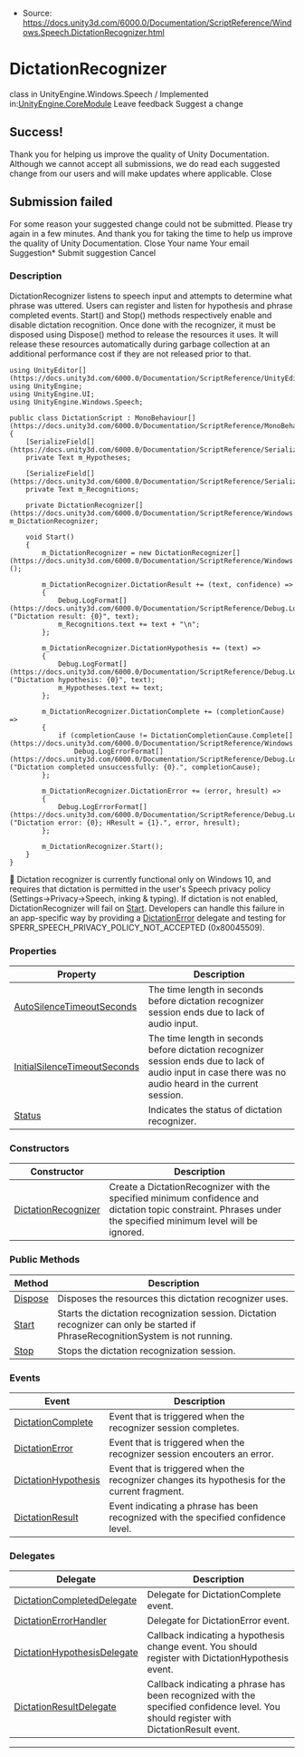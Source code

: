 * Source: https://docs.unity3d.com/6000.0/Documentation/ScriptReference/Windows.Speech.DictationRecognizer.html

# DictationRecognizer
class in UnityEngine.Windows.Speech
/
Implemented in:[UnityEngine.CoreModule](https://docs.unity3d.com/6000.0/Documentation/ScriptReference/UnityEngine.CoreModule.html)
Leave feedback
Suggest a change
## Success!
Thank you for helping us improve the quality of Unity Documentation. Although we cannot accept all submissions, we do read each suggested change from our users and will make updates where applicable.
Close
## Submission failed
For some reason your suggested change could not be submitted. Please <a>try again</a> in a few minutes. And thank you for taking the time to help us improve the quality of Unity Documentation.
Close
Your name Your email Suggestion* Submit suggestion
Cancel
### Description
DictationRecognizer listens to speech input and attempts to determine what phrase was uttered.
Users can register and listen for hypothesis and phrase completed events. Start() and Stop() methods respectively enable and disable dictation recognition. Once done with the recognizer, it must be disposed using Dispose() method to release the resources it uses. It will release these resources automatically during garbage collection at an additional performance cost if they are not released prior to that.
```
using UnityEditor[](https://docs.unity3d.com/6000.0/Documentation/ScriptReference/UnityEditor.html);
using UnityEngine;
using UnityEngine.UI;
using UnityEngine.Windows.Speech;  
  
public class DictationScript : MonoBehaviour[](https://docs.unity3d.com/6000.0/Documentation/ScriptReference/MonoBehaviour.html)
{
    [SerializeField[](https://docs.unity3d.com/6000.0/Documentation/ScriptReference/SerializeField.html)]
    private Text m_Hypotheses;  
  
    [SerializeField[](https://docs.unity3d.com/6000.0/Documentation/ScriptReference/SerializeField.html)]
    private Text m_Recognitions;  
  
    private DictationRecognizer[](https://docs.unity3d.com/6000.0/Documentation/ScriptReference/Windows.Speech.DictationRecognizer.html) m_DictationRecognizer;  
  
    void Start()
    {
        m_DictationRecognizer = new DictationRecognizer[](https://docs.unity3d.com/6000.0/Documentation/ScriptReference/Windows.Speech.DictationRecognizer.html)();  
  
        m_DictationRecognizer.DictationResult += (text, confidence) =>
        {
            Debug.LogFormat[](https://docs.unity3d.com/6000.0/Documentation/ScriptReference/Debug.LogFormat.html)("Dictation result: {0}", text);
            m_Recognitions.text += text + "\n";
        };  
  
        m_DictationRecognizer.DictationHypothesis += (text) =>
        {
            Debug.LogFormat[](https://docs.unity3d.com/6000.0/Documentation/ScriptReference/Debug.LogFormat.html)("Dictation hypothesis: {0}", text);
            m_Hypotheses.text += text;
        };  
  
        m_DictationRecognizer.DictationComplete += (completionCause) =>
        {
            if (completionCause != DictationCompletionCause.Complete[](https://docs.unity3d.com/6000.0/Documentation/ScriptReference/Windows.Speech.DictationCompletionCause.Complete.html))
                Debug.LogErrorFormat[](https://docs.unity3d.com/6000.0/Documentation/ScriptReference/Debug.LogErrorFormat.html)("Dictation completed unsuccessfully: {0}.", completionCause);
        };  
  
        m_DictationRecognizer.DictationError += (error, hresult) =>
        {
            Debug.LogErrorFormat[](https://docs.unity3d.com/6000.0/Documentation/ScriptReference/Debug.LogErrorFormat.html)("Dictation error: {0}; HResult = {1}.", error, hresult);
        };  
  
        m_DictationRecognizer.Start();
    }
}

```

Dictation recognizer is currently functional only on Windows 10, and requires that dictation is permitted in the user's Speech privacy policy (Settings->Privacy->Speech, inking & typing). If dictation is not enabled, DictationRecognizer will fail on [Start](https://docs.unity3d.com/6000.0/Documentation/ScriptReference/Windows.Speech.DictationRecognizer.Start.html). Developers can handle this failure in an app-specific way by providing a [DictationError](https://docs.unity3d.com/6000.0/Documentation/ScriptReference/Windows.Speech.DictationRecognizer.DictationError.html) delegate and testing for SPERR_SPEECH_PRIVACY_POLICY_NOT_ACCEPTED (0x80045509).
### Properties
Property | Description  
---|---  
[AutoSilenceTimeoutSeconds](https://docs.unity3d.com/6000.0/Documentation/ScriptReference/Windows.Speech.DictationRecognizer.AutoSilenceTimeoutSeconds.html) | The time length in seconds before dictation recognizer session ends due to lack of audio input.  
[InitialSilenceTimeoutSeconds](https://docs.unity3d.com/6000.0/Documentation/ScriptReference/Windows.Speech.DictationRecognizer.InitialSilenceTimeoutSeconds.html) | The time length in seconds before dictation recognizer session ends due to lack of audio input in case there was no audio heard in the current session.  
[Status](https://docs.unity3d.com/6000.0/Documentation/ScriptReference/Windows.Speech.DictationRecognizer.Status.html) | Indicates the status of dictation recognizer.  
### Constructors
Constructor | Description  
---|---  
[DictationRecognizer](https://docs.unity3d.com/6000.0/Documentation/ScriptReference/Windows.Speech.DictationRecognizer-ctor.html) | Create a DictationRecognizer with the specified minimum confidence and dictation topic constraint. Phrases under the specified minimum level will be ignored.  
### Public Methods
Method | Description  
---|---  
[Dispose](https://docs.unity3d.com/6000.0/Documentation/ScriptReference/Windows.Speech.DictationRecognizer.Dispose.html) | Disposes the resources this dictation recognizer uses.  
[Start](https://docs.unity3d.com/6000.0/Documentation/ScriptReference/Windows.Speech.DictationRecognizer.Start.html) | Starts the dictation recognization session. Dictation recognizer can only be started if PhraseRecognitionSystem is not running.  
[Stop](https://docs.unity3d.com/6000.0/Documentation/ScriptReference/Windows.Speech.DictationRecognizer.Stop.html) | Stops the dictation recognization session.  
### Events
Event | Description  
---|---  
[DictationComplete](https://docs.unity3d.com/6000.0/Documentation/ScriptReference/Windows.Speech.DictationRecognizer.DictationComplete.html) | Event that is triggered when the recognizer session completes.  
[DictationError](https://docs.unity3d.com/6000.0/Documentation/ScriptReference/Windows.Speech.DictationRecognizer.DictationError.html) | Event that is triggered when the recognizer session encouters an error.  
[DictationHypothesis](https://docs.unity3d.com/6000.0/Documentation/ScriptReference/Windows.Speech.DictationRecognizer.DictationHypothesis.html) | Event that is triggered when the recognizer changes its hypothesis for the current fragment.  
[DictationResult](https://docs.unity3d.com/6000.0/Documentation/ScriptReference/Windows.Speech.DictationRecognizer.DictationResult.html) | Event indicating a phrase has been recognized with the specified confidence level.  
### Delegates
Delegate | Description  
---|---  
[DictationCompletedDelegate](https://docs.unity3d.com/6000.0/Documentation/ScriptReference/Windows.Speech.DictationRecognizer.DictationCompletedDelegate.html) | Delegate for DictationComplete event.  
[DictationErrorHandler](https://docs.unity3d.com/6000.0/Documentation/ScriptReference/Windows.Speech.DictationRecognizer.DictationErrorHandler.html) | Delegate for DictationError event.  
[DictationHypothesisDelegate](https://docs.unity3d.com/6000.0/Documentation/ScriptReference/Windows.Speech.DictationRecognizer.DictationHypothesisDelegate.html) | Callback indicating a hypothesis change event. You should register with DictationHypothesis event.  
[DictationResultDelegate](https://docs.unity3d.com/6000.0/Documentation/ScriptReference/Windows.Speech.DictationRecognizer.DictationResultDelegate.html) | Callback indicating a phrase has been recognized with the specified confidence level. You should register with DictationResult event.  
* * *
